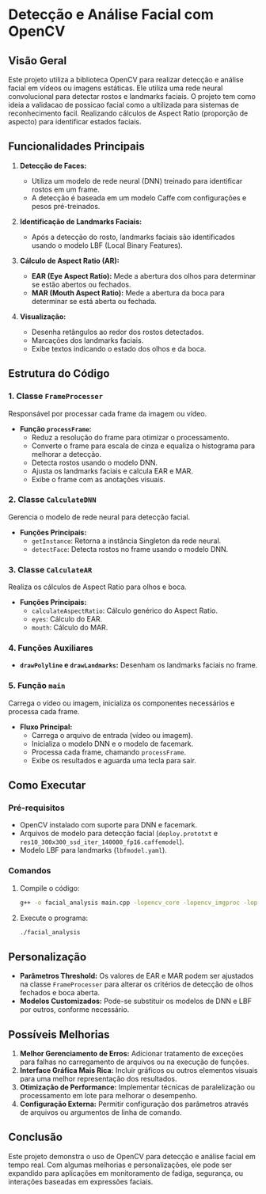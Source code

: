 # Detecção e Análise Facial com OpenCV

## Visão Geral
Este projeto utiliza a biblioteca OpenCV para realizar detecção e análise facial em vídeos ou imagens estáticas. Ele utiliza uma rede neural convolucional para detectar rostos e landmarks faciais. O projeto tem como ideia a validacao de possicao facial como a ultilizada para sistemas de reconhecimento facil. Realizando cálculos de Aspect Ratio (proporção de aspecto) para identificar estados faciais.

## Funcionalidades Principais

1. **Detecção de Faces:**
   - Utiliza um modelo de rede neural (DNN) treinado para identificar rostos em um frame.
   - A detecção é baseada em um modelo Caffe com configurações e pesos pré-treinados.

2. **Identificação de Landmarks Faciais:**
   - Após a detecção do rosto, landmarks faciais são identificados usando o modelo LBF (Local Binary Features).

3. **Cálculo de Aspect Ratio (AR):**
   - **EAR (Eye Aspect Ratio):** Mede a abertura dos olhos para determinar se estão abertos ou fechados.
   - **MAR (Mouth Aspect Ratio):** Mede a abertura da boca para determinar se está aberta ou fechada.

4. **Visualização:**
   - Desenha retângulos ao redor dos rostos detectados.
   - Marcações dos landmarks faciais.
   - Exibe textos indicando o estado dos olhos e da boca.

## Estrutura do Código

### 1. **Classe `FrameProcesser`**
Responsável por processar cada frame da imagem ou vídeo.

- **Função `processFrame`:**
  - Reduz a resolução do frame para otimizar o processamento.
  - Converte o frame para escala de cinza e equaliza o histograma para melhorar a detecção.
  - Detecta rostos usando o modelo DNN.
  - Ajusta os landmarks faciais e calcula EAR e MAR.
  - Exibe o frame com as anotações visuais.

### 2. **Classe `CalculateDNN`**
Gerencia o modelo de rede neural para detecção facial.

- **Funções Principais:**
  - `getInstance`: Retorna a instância Singleton da rede neural.
  - `detectFace`: Detecta rostos no frame usando o modelo DNN.

### 3. **Classe `CalculateAR`**
Realiza os cálculos de Aspect Ratio para olhos e boca.

- **Funções Principais:**
  - `calculateAspectRatio`: Cálculo genérico do Aspect Ratio.
  - `eyes`: Cálculo do EAR.
  - `mouth`: Cálculo do MAR.

### 4. **Funções Auxiliares**
- **`drawPolyline` e `drawLandmarks`:** Desenham os landmarks faciais no frame.

### 5. **Função `main`**
Carrega o vídeo ou imagem, inicializa os componentes necessários e processa cada frame.

- **Fluxo Principal:**
  - Carrega o arquivo de entrada (vídeo ou imagem).
  - Inicializa o modelo DNN e o modelo de facemark.
  - Processa cada frame, chamando `processFrame`.
  - Exibe os resultados e aguarda uma tecla para sair.

## Como Executar

### Pré-requisitos
- OpenCV instalado com suporte para DNN e facemark.
- Arquivos de modelo para detecção facial (`deploy.prototxt` e `res10_300x300_ssd_iter_140000_fp16.caffemodel`).
- Modelo LBF para landmarks (`lbfmodel.yaml`).

### Comandos
1. Compile o código:
   ```bash
   g++ -o facial_analysis main.cpp -lopencv_core -lopencv_imgproc -lopencv_highgui -lopencv_dnn -lopencv_face
   ```

2. Execute o programa:
   ```bash
   ./facial_analysis
   ```

## Personalização

- **Parâmetros Threshold:** Os valores de EAR e MAR podem ser ajustados na classe `FrameProcesser` para alterar os critérios de detecção de olhos fechados e boca aberta.
- **Modelos Customizados:** Pode-se substituir os modelos de DNN e LBF por outros, conforme necessário.

## Possíveis Melhorias

1. **Melhor Gerenciamento de Erros:** Adicionar tratamento de exceções para falhas no carregamento de arquivos ou na execução de funções.
2. **Interface Gráfica Mais Rica:** Incluir gráficos ou outros elementos visuais para uma melhor representação dos resultados.
3. **Otimização de Performance:** Implementar técnicas de paralelização ou processamento em lote para melhorar o desempenho.
4. **Configuração Externa:** Permitir configuração dos parâmetros através de arquivos ou argumentos de linha de comando.

## Conclusão
Este projeto demonstra o uso de OpenCV para detecção e análise facial em tempo real. Com algumas melhorias e personalizações, ele pode ser expandido para aplicações em monitoramento de fadiga, segurança, ou interações baseadas em expressões faciais.

